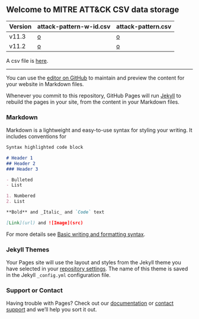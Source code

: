 ## Welcome to MITRE ATT&CK CSV data storage


|Version |attack-pattern-w-id.csv|attack-pattern.csv|
|---|---|---|
|v11.3|[o](attack-csv-data/v11.3/attack-pattern-w-id.csv)|[o](attack-csv-data/v11.3/attack-pattern.csv) |
|v11.2|[o](attack-csv-data/v11.2/attack-pattern-w-id.csv)|[o](attack-csv-data/v11.2/attack-pattern.csv) |

A csv file is [here](attack-csv-data-doc/v11.3/attack-pattern.csv).

----

You can use the [editor on GitHub](https://github.com/stmtstk/action_test/edit/main/README.md) to maintain and preview the content for your website in Markdown files.

Whenever you commit to this repository, GitHub Pages will run [Jekyll](https://jekyllrb.com/) to rebuild the pages in your site, from the content in your Markdown files.

### Markdown

Markdown is a lightweight and easy-to-use syntax for styling your writing. It includes conventions for

```markdown
Syntax highlighted code block

# Header 1
## Header 2
### Header 3

- Bulleted
- List

1. Numbered
2. List

**Bold** and _Italic_ and `Code` text

[Link](url) and ![Image](src)
```

For more details see [Basic writing and formatting syntax](https://docs.github.com/en/github/writing-on-github/getting-started-with-writing-and-formatting-on-github/basic-writing-and-formatting-syntax).

### Jekyll Themes

Your Pages site will use the layout and styles from the Jekyll theme you have selected in your [repository settings](https://github.com/stmtstk/action_test/settings/pages). The name of this theme is saved in the Jekyll `_config.yml` configuration file.

### Support or Contact

Having trouble with Pages? Check out our [documentation](https://docs.github.com/categories/github-pages-basics/) or [contact support](https://support.github.com/contact) and we’ll help you sort it out.
